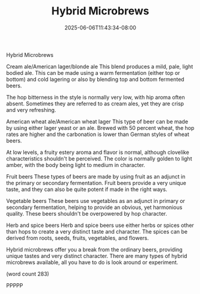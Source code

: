 ﻿---
title: "Hybrid Microbrews"
date: 2025-06-06T11:43:34-08:00
description: "Microbrews Tips for Web Success"
featured_image: "/images/Microbrews.jpg"
tags: ["Microbrews"]
---

Hybrid Microbrews

Cream ale/American lager/blonde ale
This blend produces a mild, pale, light bodied ale.
This can be made using a warm fermentation (either
top or bottom) and cold lagering or also by 
blending top and bottom fermented beers.

The hop bitterness in the style is normally very
low, with hip aroma often absent.  Sometimes they
are referred to as cream ales, yet they are crisp
and very refreshing.

American wheat ale/American wheat lager
This type of beer can be made by using either lager
yeast or an ale.  Brewed with 50 percent wheat, 
the hop rates are higher and the carbonation is
lower than German styles of wheat beers.  

At low levels, a fruity estery aroma and flavor
is normal, although clovelike characteristics 
shouldn't be perceived.  The color is normally
golden to light amber, with the body being light
to medium in character.

Fruit beers
These types of beers are made by using fruit as
an adjunct in the primary or secondary fermentation.
Fruit beers provide a very unique taste, and
they can also be quite potent if made in the right
ways.

Vegetable beers
These beers use vegetables as an adjunct in primary
or secondary fermentation, helping to provide an
obvious, yet harmonious quality.  These beers 
shouldn't be overpowered by hop character.

Herb and spice beers
Herb and spice beers use either herbs or spices
other than hops to create a very distinct taste
and character.  The spices can be derived from roots,
seeds, fruits, vegetables, and flowers.  

Hybrid microbrews offer you a break from the 
ordinary beers, providing unique tastes and very
distinct character.  There are many types of hybrid
microbrews available, all you have to do is look
around or experiment.

(word count 283)

PPPPP
